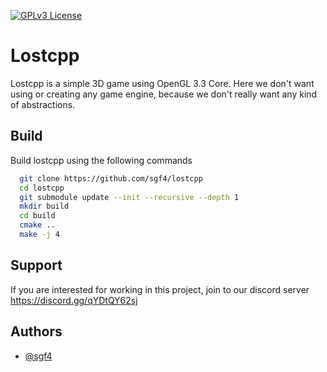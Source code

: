 [![GPLv3 License](https://img.shields.io/badge/License-GPL%20v3-yellow.svg)](https://opensource.org/licenses/)  

# Lostcpp

Lostcpp is a simple 3D game using OpenGL 3.3 Core. Here we don't want using or creating any game engine, because we don't really want any kind of abstractions.

## Build

Build lostcpp using the following commands

```bash
  git clone https://github.com/sgf4/lostcpp
  cd lostcpp
  git submodule update --init --recursive --depth 1
  mkdir build 
  cd build
  cmake .. 
  make -j 4
```

## Support

If you are interested for working in this project, join to our discord server https://discord.gg/qYDtQY62sj

## Authors

- [@sgf4](https://www.github.com/sgf4)


